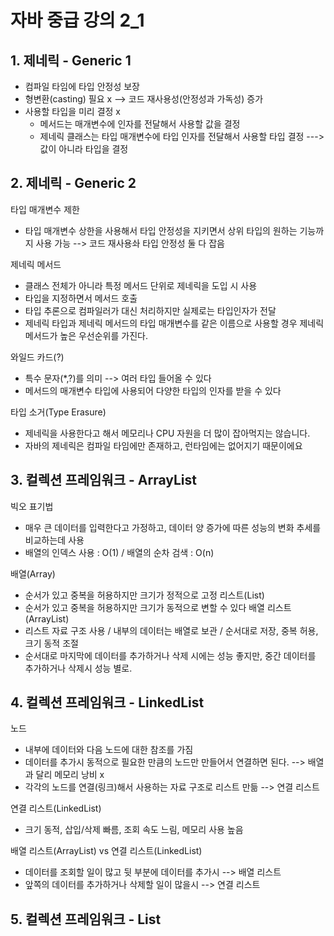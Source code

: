 # 자바 중급 강의 2_1

## 1. 제네릭 - Generic 1

- 컴파일 타임에 타입 안정성 보장
- 형변환(casting) 필요 x --> 코드 재사용성(안정성과 가독성) 증가
- 사용할 타입을 미리 결정 x
  - 메서드는 매개변수에 인자를 전달해서 사용할 값을 결정
  - 제네릭 클래스는 타입 매개변수에 타입 인자를 전달해서 사용할 타입 결정 --->  값이 아니라 타입을 결정

## 2. 제네릭 - Generic 2

타입 매개변수 제한
- 타입 매개변수 상한을 사용해서 타입 안정성을 지키면서 상위 타입의 원하는 기능까지 사용 가능 --> 코드 재사용솨 타입 안정성 둘 다 잡음

제네릭 메서드
- 클래스 전체가 아니라 특정 메서드 단위로 제네릭을 도입 시 사용
- 타입을 지정하면서 메서드 호출
- 타입 추론으로 컴파일러가 대신 처리하지만 실제로는 타입인자가 전달
- 제네릭 타입과 제네릭 메서드의 타입 매개변수를 같은 이름으로 사용할 경우 제네릭 메서드가 높은 우선순위를 가진다.

와일드 카드(?)
- 특수 문자(*,?)를 의미  --> 여러 타입 들어올 수 있다
- 메서드의 매개변수 타입에 사용되어 다양한 타입의 인자를 받을 수 있다


타입 소거(Type Erasure)
- 제네릭을 사용한다고 해서 메모리나 CPU 자원을 더 많이 잡아먹지는 않습니다.
- 자바의 제네릭은 컴파일 타임에만 존재하고, 런타임에는 없어지기 때문이에요


## 3. 컬렉션 프레임워크 - ArrayList

빅오 표기법
- 매우 큰 데이터를 입력한다고 가정하고, 데이터 양 증가에 따른 성능의 변화 추세를 비교하는데 사용
- 배열의 인덱스 사용 : O(1)   /  배열의 순차 검색 : O(n)

배열(Array)
- 순서가 있고 중복을 허용하지만 크기가 정적으로 고정
리스트(List)
- 순서가 있고 중복을 허용하지만 크기가 동적으로 변할 수 있다
배열 리스트(ArrayList)
- 리스트 자료 구조 사용 / 내부의 데이터는 배열로 보관 / 순서대로 저장, 중복 허용, 크기 동적 조절
- 순서대로 마지막에 데이터를 추가하거나 삭제 시에는 성능 좋지만, 중간 데이터를 추가하거나 삭제시 성능 별로.


## 4. 컬렉션 프레임워크 - LinkedList

노드
- 내부에 데이터와 다음 노드에 대한 참조를 가짐
- 데이터를 추가시 동적으로 필요한 만큼의 노드만 만들어서 연결하면 된다. --> 배열과 달리 메모리 낭비 x
- 각각의 노드를 연결(링크)해서 사용하는 자료 구조로 리스트 만듦 --> 연결 리스트

연결 리스트(LinkedList)
- 크기 동적, 삽입/삭제 빠름, 조회 속도 느림, 메모리 사용 높음

배열 리스트(ArrayList) vs 연결 리스트(LinkedList)
- 데이터를 조회할 일이 많고 뒷 부분에 데이터를 추가시 --> 배열 리스트
- 앞쪽의 데이터를 추가하거나 삭제할 일이 많을시 --> 연결 리스트

## 5. 컬렉션 프레임워크 - List


